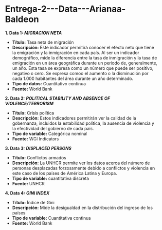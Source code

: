 # Entrega-2---Data---Arianaa-Baldeon
**1. Data 1:** _**MIGRACION NETA**_
  - **Título:** Tasa neta de migración
  - **Descripción:** Este indicador permitirá conocer el efecto neto que tiene la emigración y la inmigración en cada país. Al ser un indicador demográfico, mide la diferencia entre la tasa de inmigración y la tasa de emigración en un área geográfica durante un periodo de, generalmente, un año. Esta tasa se expresa como un número que puede ser positivo, negativo o cero. Se expresa comoo el aumento o la disminución por cada 1.000 habitantes del área durante un año determinado.
  - **Tipo de datos:** Cuantitativo continua
  - **Fuente:** World Bank

**2. Data 2:** _**POLITICAL STABILITY AND ABSENCE OF VIOLENCE/TERRORISM**_
  - **Título:** Crisis política
  - **Descripción:** Estos indicadores permitirán ver la calidad de la gobernanza, incluidos la estabilidad política, la ausencia de violencia y la efectividad del gobierno de cada país.
  - **Tipo de variable:** Categórica nominal
  - **Fuente:** WGI Indicators

 **3. Data 3:** _**DISPLACED PERSONS**_
  - **Título:** Conflictos armados
  - **Descripción:** La UNHCR permite ver los datos acerca del número de personas desplazadas forzosamente debido a conflictos y violencia en este caso de los países de América Latina y Europa. 
  - **Tipo de variable:** cuantitativa discreta
  - **Fuente:** UNHCR 

 **4. Data 4:** _**GINI INDEX**_
  - **Título:** Índice de Gini 
  - **Descripción:** Mide la desigualdad en la distribución del ingreso de los países
  - **Tipo de variable:** Cuantitativa continua 
  - **Fuente:** World Bank


